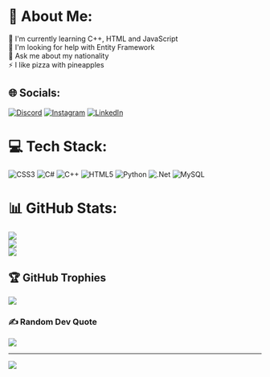 # 💫 About Me:
🌱 I'm currently learning C++, HTML and JavaScript<br>🤝 I'm looking for help with Entity Framework<br>💬 Ask me about my nationality<br>⚡️ I like pizza with pineapples 


## 🌐 Socials:
[![Discord](https://img.shields.io/badge/Discord-%237289DA.svg?logo=discord&logoColor=white)](https://discord.gg/Gleb#2532) [![Instagram](https://img.shields.io/badge/Instagram-%23E4405F.svg?logo=Instagram&logoColor=white)](https://instagram.com/prochukhangleb) [![LinkedIn](https://img.shields.io/badge/LinkedIn-%230077B5.svg?logo=linkedin&logoColor=white)](https://linkedin.com/in/https://www.linkedin.com/in/hlib-prochukhan-170280276?lipi=urn%3Ali%3Apage%3Ad_flagship3_profile_view_base_contact_details%3Bar7NEnbiR2SnnUCARCWv7A%3D%3D) 

# 💻 Tech Stack:
![CSS3](https://img.shields.io/badge/css3-%231572B6.svg?style=plastic&logo=css3&logoColor=white) ![C#](https://img.shields.io/badge/c%23-%23239120.svg?style=plastic&logo=c-sharp&logoColor=white) ![C++](https://img.shields.io/badge/c++-%2300599C.svg?style=plastic&logo=c%2B%2B&logoColor=white) ![HTML5](https://img.shields.io/badge/html5-%23E34F26.svg?style=plastic&logo=html5&logoColor=white) ![Python](https://img.shields.io/badge/python-3670A0?style=plastic&logo=python&logoColor=ffdd54) ![.Net](https://img.shields.io/badge/.NET-5C2D91?style=plastic&logo=.net&logoColor=white) ![MySQL](https://img.shields.io/badge/mysql-%2300f.svg?style=plastic&logo=mysql&logoColor=white)
# 📊 GitHub Stats:
![](https://github-readme-stats.vercel.app/api?username=prochukhangleb&theme=tokyonight&hide_border=false&include_all_commits=true&count_private=false)<br/>
![](https://github-readme-streak-stats.herokuapp.com/?user=prochukhangleb&theme=tokyonight&hide_border=false)<br/>
![](https://github-readme-stats.vercel.app/api/top-langs/?username=prochukhangleb&theme=tokyonight&hide_border=false&include_all_commits=true&count_private=false&layout=compact)

## 🏆 GitHub Trophies
![](https://github-profile-trophy.vercel.app/?username=prochukhangleb&theme=onedark&no-frame=false&no-bg=false&margin-w=4)

### ✍️ Random Dev Quote
![](https://quotes-github-readme.vercel.app/api?type=horizontal&theme=merko)

---
[![](https://visitcount.itsvg.in/api?id=prochukhangleb&icon=5&color=2)](https://visitcount.itsvg.in)

<!-- Proudly created with GPRM ( https://gprm.itsvg.in ) -->
